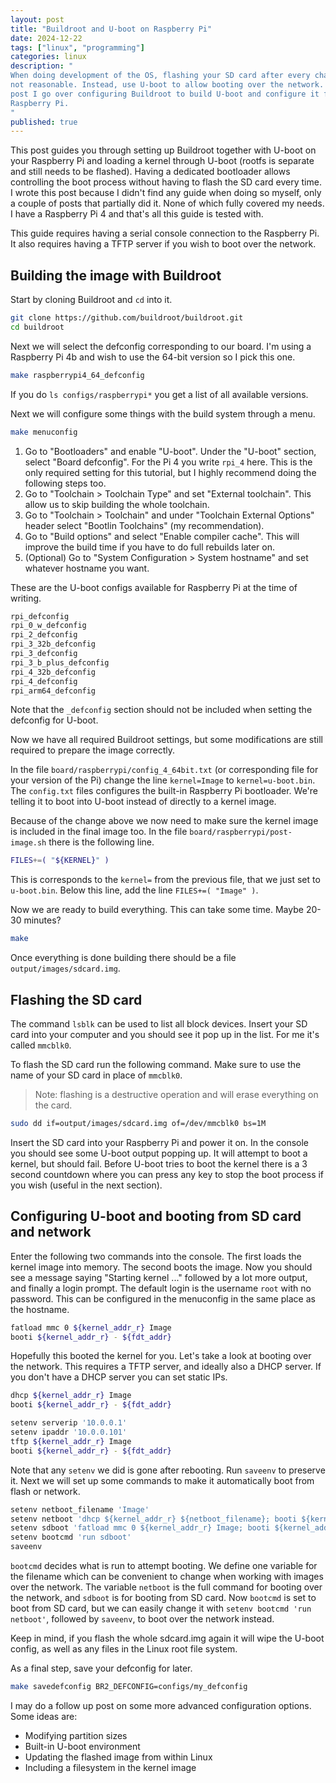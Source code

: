 ```yaml
---
layout: post
title: "Buildroot and U-boot on Raspberry Pi"
date: 2024-12-22
tags: ["linux", "programming"]
categories: linux
description: "
When doing development of the OS, flashing your SD card after every change is
not reasonable. Instead, use U-boot to allow booting over the network. In this
post I go over configuring Buildroot to build U-boot and configure it for a
Raspberry Pi.
"
published: true
---
```


This post guides you through setting up Buildroot together with U-boot
on your Raspberry Pi and loading a kernel through U-boot (rootfs is
separate and still needs to be flashed). Having a dedicated bootloader
allows controlling the boot process without having to flash the SD
card every time. I wrote this post because I didn't find any guide
when doing so myself, only a couple of posts that partially did
it. None of which fully covered my needs. I have a Raspberry Pi 4 and
that's all this guide is tested with.

This guide requires having a serial console connection to the
Raspberry Pi. It also requires having a TFTP server if you wish to
boot over the network.

## Building the image with Buildroot

Start by cloning Buildroot and `cd` into it.

```sh
git clone https://github.com/buildroot/buildroot.git
cd buildroot
```

Next we will select the defconfig corresponding to our board. I'm
using a Raspberry Pi 4b and wish to use the 64-bit version so I pick
this one.

```sh
make raspberrypi4_64_defconfig
```

If you do `ls configs/raspberrypi*` you get a list of all available
versions.

Next we will configure some things with the build system through a
menu.

```sh
make menuconfig
```

1. Go to "Bootloaders" and enable "U-boot". Under the "U-boot"
   section, select "Board defconfig". For the Pi 4 you write `rpi_4`
   here. This is the only required setting for this tutorial, but I
   highly recommend doing the following steps too.
1. Go to "Toolchain > Toolchain Type" and set "External toolchain". This
   allow us to skip building the whole toolchain.
1. Go to "Toolchain > Toolchain" and under "Toolchain External Options"
   header select "Bootlin Toolchains" (my recommendation).
1. Go to "Build options" and select "Enable compiler cache". This will
   improve the build time if you have to do full rebuilds later on.
1. (Optional) Go to "System Configuration > System hostname" and set whatever
   hostname you want.
   
These are the U-boot configs available for Raspberry Pi at the time of writing.

```sh
rpi_defconfig
rpi_0_w_defconfig
rpi_2_defconfig
rpi_3_32b_defconfig
rpi_3_defconfig
rpi_3_b_plus_defconfig
rpi_4_32b_defconfig
rpi_4_defconfig
rpi_arm64_defconfig
```

Note that the `_defconfig` section should not be included when setting
the defconfig for U-boot.

Now we have all required Buildroot settings, but some modifications
are still required to prepare the image correctly.

In the file `board/raspberrypi/config_4_64bit.txt` (or corresponding
file for your version of the Pi) change the line `kernel=Image` to
`kernel=u-boot.bin`. The `config.txt` files configures the built-in
Raspberry Pi bootloader. We're telling it to boot into U-boot instead
of directly to a kernel image.

Because of the change above we now need to make sure the kernel image
is included in the final image too. In the file
`board/raspberrypi/post-image.sh` there is the following line.

```sh
FILES+=( "${KERNEL}" )
```

This is corresponds to the `kernel=` from the previous file, that we
just set to `u-boot.bin`. Below this line, add the line `FILES+=(
"Image" )`.

Now we are ready to build everything. This can take some time. Maybe 20-30 minutes?

```sh
make
```

Once everything is done building there should be a file `output/images/sdcard.img`.


## Flashing the SD card

The command `lsblk` can be used to list all block devices. Insert your
SD card into your computer and you should see it pop up in the
list. For me it's called `mmcblk0`.

To flash the SD card run the following command. Make sure to use the
name of your SD card in place of `mmcblk0`.

> Note: flashing is a destructive operation and will erase everything on the card.

```sh
sudo dd if=output/images/sdcard.img of=/dev/mmcblk0 bs=1M
```

Insert the SD card into your Raspberry Pi and power it on. In the
console you should see some U-boot output popping up. It will attempt
to boot a kernel, but should fail. Before U-boot tries to boot the
kernel there is a 3 second countdown where you can press any key to
stop the boot process if you wish (useful in the next section).

## Configuring U-boot and booting from SD card and network

Enter the following two commands into the console. The first loads the
kernel image into memory. The second boots the image. Now you should
see a message saying "Starting kernel ..." followed by a lot more
output, and finally a login prompt. The default login is the username
`root` with no password. This can be configured in the menuconfig in
the same place as the hostname.

```sh
fatload mmc 0 ${kernel_addr_r} Image
booti ${kernel_addr_r} - ${fdt_addr}
```

Hopefully this booted the kernel for you. Let's take a look at booting
over the network. This requires a TFTP server, and ideally also a DHCP
server. If you don't have a DHCP server you can set static IPs.

```sh
dhcp ${kernel_addr_r} Image
booti ${kernel_addr_r} - ${fdt_addr}
```

```sh
setenv serverip '10.0.0.1'
setenv ipaddr '10.0.0.101'
tftp ${kernel_addr_r} Image
booti ${kernel_addr_r} - ${fdt_addr}
```

Note that any `setenv` we did is gone after rebooting. Run `saveenv`
to preserve it. Next we will set up some commands to make it
automatically boot from flash or network.

```sh
setenv netboot_filename 'Image'
setenv netboot 'dhcp ${kernel_addr_r} ${netboot_filename}; booti ${kernel_addr_r} - ${fdt_addr}'
setenv sdboot 'fatload mmc 0 ${kernel_addr_r} Image; booti ${kernel_addr_r} - ${fdt_addr}'
setenv bootcmd 'run sdboot'
saveenv
```

`bootcmd` decides what is run to attempt booting. We define one
variable for the filename which can be convenient to change when
working with images over the network. The variable `netboot` is the
full command for booting over the network, and `sdboot` is for booting
from SD card. Now `bootcmd` is set to boot from SD card, but we can
easily change it with `setenv bootcmd 'run netboot'`, followed by
`saveenv`, to boot over the network instead.

Keep in mind, if you flash the whole sdcard.img again it will wipe the
U-boot config, as well as any files in the Linux root file system.

As a final step, save your defconfig for later.

```sh
make savedefconfig BR2_DEFCONFIG=configs/my_defconfig
```

I may do a follow up post on some more advanced configuration options.
Some ideas are:
- Modifying partition sizes
- Built-in U-boot environment
- Updating the flashed image from within Linux
- Including a filesystem in the kernel image

<!-- ## Modifying partition sizes -->




<!-- ## Updating the flashed image from within Linux -->

<!-- Mount boot partition mmcblk0p1 and write over Image. -->


<!-- ## Built-in environtment -->

<!-- Keep the u-boot environment even after flashing again. -->





<!-- At the very end. Save the Buildroot defconfig using -->
<!-- ``` -->
<!-- make savedefconfig BR2_DEFCONFIG=./my_defconfig -->
<!-- ``` -->
